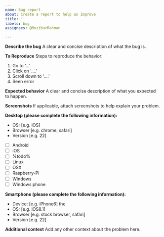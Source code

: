 ```yaml
---
name: Bug report
about: Create a report to help us improve
title: ''
labels: bug
assignees: @MuziburRahman

---
```


**Describe the bug**
A clear and concise description of what the bug is.

**To Reproduce**
Steps to reproduce the behavior:
1. Go to '...'
2. Click on '....'
3. Scroll down to '....'
4. Seen error

**Expected behavior**
A clear and concise description of what you expected to happen.

**Screenshots**
If applicable, attach screenshots to help explain your problem.

**Desktop (please complete the following information):**
 - OS: [e.g. iOS]
 - Browser [e.g. chrome, safari]
 - Version [e.g. 22]

<!--- Put your text below this line. Checkboxes can easily be ticked once issue is created -->
 - [ ] Android
 - [ ] iOS
 - [ ] %todo%
 - [ ] Linux
 - [ ] OSX
 - [ ] Raspberry-Pi
 - [ ] Windows
 - [ ] Windows phone

**Smartphone (please complete the following information):**
 - Device: [e.g. iPhone6] the
 - OS: [e.g. iOS8.1]
 - Browser [e.g. stock browser, safari]
 - Version [e.g. 22]

**Additional context**
Add any other context about the problem here.
